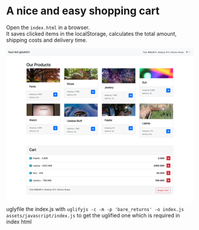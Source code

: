 # A nice and easy shopping cart
Open the `index.html` in a browser.  
It saves clicked items in the localStorage, calculates the total amount, shipping costs and delivery time.

![screenshot](./assets/images/screenshot.png)
uglyfile the index.js with `uglifyjs -c -m -p 'bare_returns' -o index.js assets/javascript/index.js` to get the uglified one which is required in index html
